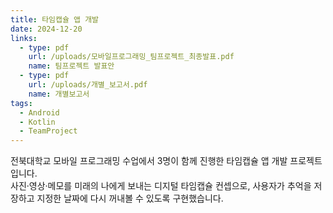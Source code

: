 ```yaml
---
title: 타임캡슐 앱 개발
date: 2024-12-20
links:
  - type: pdf
    url: /uploads/모바일프로그래밍_팀프로젝트_최종발표.pdf
    name: 팀프로젝트 발표안
  - type: pdf
    url: /uploads/개별_보고서.pdf
    name: 개별보고서
tags:
  - Android
  - Kotlin
  - TeamProject
---
```


전북대학교 모바일 프로그래밍 수업에서 3명이 함께 진행한 타임캡슐 앱 개발 프로젝트입니다.  
사진·영상·메모를 미래의 나에게 보내는 디지털 타임캡슐 컨셉으로, 사용자가 추억을 저장하고 지정한 날짜에 다시 꺼내볼 수 있도록 구현했습니다.

<!--more-->
